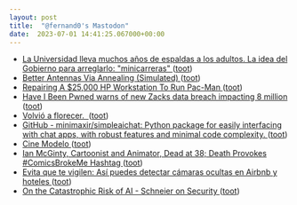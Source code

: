 ```yaml
---
layout: post
title:  "@fernand0's Mastodon"
date:  2023-07-01 14:41:25.067000+00:00
---
```

*  [La Universidad lleva muchos años de espaldas a los adultos. La idea del Gobierno para arreglarlo: "minicarreras" ](https://www.xataka.com/magnet/universidad-lleva-muchos-anos-espaldas-a-adultos-idea-gobierno-para-arreglarlo-minicarrera) ([toot](https://mastodon.social/@fernand0/110639348780197986))
*  [Better Antennas Via Annealing (Simulated) ](https://hackaday.com/2023/06/18/better-antennas-via-annealing-simulated) ([toot](https://mastodon.social/@fernand0/110639129318931801))
*  [Repairing A $25,000 HP Workstation To Run Pac-Man ](https://hackaday.com/2023/06/20/repairing-a-25000-hp-workstation-to-run-pac-man) ([toot](https://mastodon.social/@fernand0/110638733414901418))
*  [Have I Been Pwned warns of new Zacks data breach impacting 8 million ](https://www.bleepingcomputer.com/news/security/have-i-been-pwned-warns-of-new-zacks-data-breach-impacting-8-million) ([toot](https://mastodon.social/@fernand0/110638665328239871))
*  [Volvió a florecer.  ](https://avecesunafoto.wordpress.com/2023/07/01/volvio-a-florecer) ([toot](https://mastodon.social/@fernand0/110638512825310452))
*  [GitHub - minimaxir/simpleaichat: Python package for easily interfacing with chat apps, with robust features and minimal code complexity. ](https://github.com/minimaxir/simpleaicha) ([toot](https://mastodon.social/@fernand0/110638398519318141))
*  [Cine Modelo ](https://www.flickr.com/photos/fernand0/53007631154) ([toot](https://mastodon.social/@fernand0/110638294814905406))
*  [Ian McGinty, Cartoonist and Animator, Dead at 38; Death Provokes #ComicsBrokeMe Hashtag ](http://www.multiversitycomics.com/news/ian-mcginty-rip) ([toot](https://mastodon.social/@fernand0/110638156214136290))
*  [Evita que te vigilen: Así puedes detectar cámaras ocultas en Airbnb y hoteles ](https://www.adslzone.net/noticias/seguridad/como-detectar-camaras-ocultas-airbnb-hoteles) ([toot](https://mastodon.social/@fernand0/110637830247852821))
*  [On the Catastrophic Risk of AI - Schneier on Security ](https://www.schneier.com/blog/archives/2023/06/on-the-catastrophic-risk-of-ai.htm) ([toot](https://mastodon.social/@fernand0/110637722380594080))

